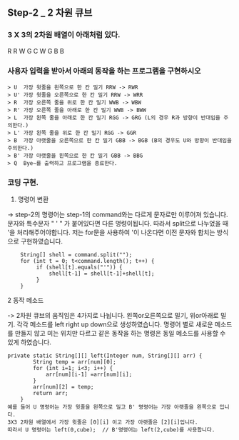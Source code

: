 ## Step-2 _ 2 차원 큐브

### 3 X 3의 2차원 배열이 아래처럼 있다.
R R W
G C W
G B B


### 사용자 입력을 받아서 아래의 동작을 하는 프로그램을 구현하시오
```
> U  가장 윗줄을 왼쪽으로 한 칸 밀기 RRW -> RWR
> U' 가장 윗줄을 오른쪽으로 한 칸 밀기 RRW -> WRR
> R  가장 오른쪽 줄을 위로 한 칸 밀기 WWB -> WBW
> R' 가장 오른쪽 줄을 아래로 한 칸 밀기 WWB -> BWW
> L  가장 왼쪽 줄을 아래로 한 칸 밀기 RGG -> GRG (L의 경우 R과 방향이 반대임을 주의한다.)
> L' 가장 왼쪽 줄을 위로 한 칸 밀기 RGG -> GGR
> B  가장 아랫줄을 오른쪽으로 한 칸 밀기 GBB -> BGB (B의 경우도 U와 방향이 반대임을 주의한다.)
> B' 가장 아랫줄을 왼쪽으로 한 칸 밀기 GBB -> BBG
> Q  Bye~를 출력하고 프로그램을 종료한다.
```
### 코딩 구현.

1. 명령어 변환 

 -> step-2의 명령어는 step-1의 command와는 다르게 문자로만 이루어져 있습니다. 문자와 특수문자 " ' " 가 붙어있다면
 다른 명령이됩니다. 
 따라서 split으로 나누었을 때 '을 처리해주어야합니다. 저는 for문을 사용하여 '이 나온다면 이전 문자와 합치는 방식으로
 구현하였습니다. 
 
        
        String[] shell = command.split("");
        for (int t = 0; t<command.length(); t++) {
             if (shell[t].equals("'")) {
                 shell[t-1] = shell[t-1]+shell[t];
             }
        }

2 동작 메소드

 -> 2차원 큐브의 움직임은 4가지로 나뉩니다. 왼쪽or오른쪽으로 밀기, 위or아래로 밀기.
    각각 메소드를 left right up down으로 생성하였습니다.
    명령어 별로 새로운 메소드를 만들지 않고 미는 위치만 다르고 같은 동작을 하는 명령은 동일 메소드를 사용할 수 있게 하였습니다.
    
    private static String[][] left(Integer num, String[][] arr) {
            String temp = arr[num][0];
            for (int i=1; i<3; i++) {
                arr[num][i-1] =arr[num][i];
            }
            arr[num][2] = temp;
            return arr;
        }
    예를 들어 U 명령어는 가장 윗줄을 왼쪽으로 밀고 B' 명령어는 가장 아랫줄을 왼쪽으로 밉니다.
    3X3 2차원 배열에서 가장 윗줄은 [0][i] 이고 가장 아랫줄은 [2][i]입니다. 
    따라서 U 명령어는 left(0,cube);  // B'명령어는 left(2,cube)를 사용합니다. 


    
    
        
    
